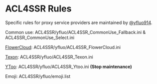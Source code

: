 # ACL4SSR Rules

Specific rules for proxy service providers are maintained by [@yfluo914](https://github.com/yfluo914).

Common use: ACL4SSR/yfluo/ACL4SSR_CommonUse_Fallback.ini & ACL4SSR_CommonUse_Select.ini

[FlowerCloud](https://flower.yt/aff.php?aff=677): ACL4SSR/yfluo/ACL4SSR_FlowerCloud.ini

[Texon](https://texon.io/portal/aff.php?aff=238): ACL4SSR/yfluo/ACL4SSR_Texon.ini

[YToo](https://oxycontin.top/aff.php?aff=900): ACL4SSR/yfluo/ACL4SSR_Ytoo.ini **(Stop maintenance)**

Emoji: ACL4SSR/yfluo/emoji.list